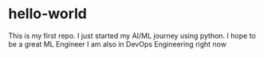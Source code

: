 # hello-world
This is my first repo. 
I just started my AI/ML journey using python. I hope to be a great ML Engineer
I am also in DevOps Engineering right now
